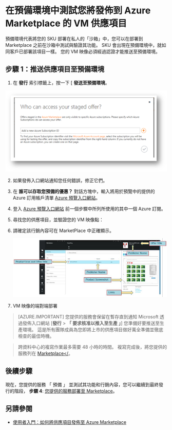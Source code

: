 <properties
   pageTitle="測試 VM 供應項目的 Marketplace 表現 | Microsoft Azure"
   description="了解如何測試您的 VM 供應項目在 Azure Marketplace 的表現。"
   services="marketplace-publishing"
   documentationCenter=""
   authors="HannibalSII"
   manager=""
   editor=""/>

<tags
   ms.service="marketplace"
   ms.devlang="na"
   ms.topic="article"
   ms.tgt_pltfrm="na"
   ms.workload="na"
   ms.date="10/09/2015"
   ms.author="hascipio" />

# 在預備環境中測試您將發佈到 Azure Marketplace 的 VM 供應項目

預備環境代表將您的 SKU 部署在私人的「沙箱」中，您可以在部署到 Marketplace 之前在沙箱中測試與驗證其功能。 SKU 會出現在預備環境中，就如同客戶已部署該項目一樣。 您的 VM 映像必須經過認證才能推送至預備環境。

## 步驟 1：推送供應項目至預備環境

1. 在 **發行** 索引標籤上，按一下 [ **發送至預備環境**。

  ![繪圖](media/marketplace-publishing-vm-image-test-in-staging/vm-image-push-to-staging.png)

2. 如果發佈入口網站通知您任何錯誤，修正它們。
3.  在 **誰可以存取您預備的優惠？** 對話方塊中，輸入將用於預覽中的提供的 Azure 訂用帳戶清單 [Azure 預覽入口網站](https://portal.azure.com)。
4. 登入 [Azure 預覽入口網站](http://portal.azure.com) 前一個步驟中所列所使用的其中一個 Azure 訂閱。
5. 尋找您的供應項目，並驗證您的 VM 映像點：
  1. 請確定該行銷內容可在 MarketPlace 中正確顯示。

      ![img-map-portal](media/marketplace-publishing-push-to-staging/pubportal-mapping-azure-portal.jpg)

  2. VM 映像的端對端部署

> [AZURE.IMPORTANT] 您提供的服務會保留在暫存直到通知 Microsoft 透過發佈入口網站 [**發行** > **「 要求核准以推入至生產 」**] 您準備好要推送至生產環境。 這是所有團隊成員為您即將上市的供應項目做好萬全準備並徹底檢查的最佳時機。

> 跨資料中心的複寫作業最多需要 48 小時的時間。 複寫完成後，將您提供的服務列在 [Marketplace</](http://azure.microsoft.com/marketplace)。

## 後續步驟
現在，您提供的服務 「 預備 」 並測試其功能和行銷內容，您可以繼續到最終發行的階段， **步驟 4**: [您提供的服務部署至 Marketplace](marketplace-publishing-push-to-production.md)。

## 另請參閱
- [使用者入門：如何將供應項目發佈至 Azure Marketplace](marketplace-publishing-getting-started.md)


